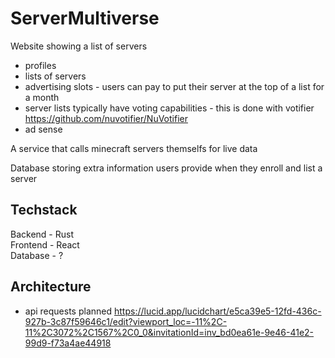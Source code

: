 # ServerMultiverse

Website showing a list of servers
- profiles
- lists of servers
- advertising slots - users can pay to put their server at the top of a list for a month
- server lists typically have voting capabilities - this is done with votifier https://github.com/nuvotifier/NuVotifier
- ad sense

A service that calls minecraft servers themselfs for live data

Database storing extra information users provide when they enroll and list a server

## Techstack
Backend - Rust  
Frontend - React  
Database - ?  

## Architecture
- api requests planned
https://lucid.app/lucidchart/e5ca39e5-12fd-436c-927b-3c87f59646c1/edit?viewport_loc=-11%2C-11%2C3072%2C1567%2C0_0&invitationId=inv_bd0ea61e-9e46-41e2-99d9-f73a4ae44918